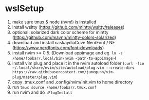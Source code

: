 # wslSetup



1. make sure tmux & node (nvm!) is installed
2. install wsltty (https://github.com/mintty/wsltty/releases)
3. optional: solarized dark color scheme for mintty (https://github.com/mavnn/mintty-colors-solarized)
4. download and install caskaydiaCove NerdFont / NF (https://www.nerdfonts.com/font-downloads)
5. install nvim >= 0.5. (Download appimage and eg. `ln -s /home/foobar/.local/bin/nvim <path-to-appimage>`) 
6. install vim plug and place it in the nvim autoload folder (`curl -fLo ~/.local/share/nvim/site/autoload/plug.vim --create-dirs https://raw.githubusercontent.com/junegunn/vim-plug/master/plug.vim`)
7. copy .tmux.conf and .config/nvim/init.vim to home directory
8. run `tmux source /home/foobar/.tmux.conf`
9. run nvim and do `:PlugInstall`
